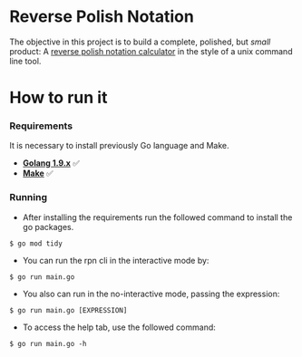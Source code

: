 # Reverse Polish Notation

The objective in this project is to build a complete, polished, but _small_ product: A 
[reverse polish notation calculator](https://en.wikipedia.org/wiki/Reverse_Polish_notation) in the style of a unix command line tool.

# How to run it

### Requirements ###

It is necessary to install previously Go language and Make.

* **[Golang 1.9.x](https://go.dev/doc/install)** :white_check_mark:
* **[Make](https://www.gnu.org/software/make/#download)** :white_check_mark:

### Running

- After installing the requirements run the followed command to install the go packages.
```console
$ go mod tidy
```
- You can run the rpn cli in the interactive mode by:
```console
$ go run main.go
```
- You also can run in the no-interactive mode, passing the expression:
```console
$ go run main.go [EXPRESSION]
```
- To access the help tab, use the followed command:
```console
$ go run main.go -h
```
